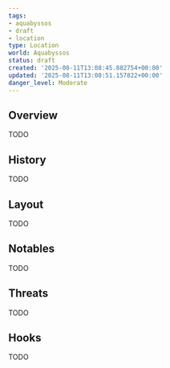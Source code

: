 ```yaml
---
tags:
- aquabyssos
- draft
- location
type: Location
world: Aquabyssos
status: draft
created: '2025-08-11T13:08:45.882754+00:00'
updated: '2025-08-11T13:08:51.157822+00:00'
danger_level: Moderate
---
```



## Overview

TODO
## History

TODO
## Layout

TODO
## Notables

TODO
## Threats

TODO
## Hooks

TODO
